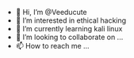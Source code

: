 - 👋 Hi, I’m @Veeducute
- 👀 I’m interested in ethical hacking
- 🌱 I’m currently learning kali linux
- 💞️ I’m looking to collaborate on ...
- 📫 How to reach me ...

<!---
Veeducute/Veeducute is a ✨ special ✨ repository because its `README.md` (this file) appears on your GitHub profile.
You can click the Preview link to take a look at your changes.
--->
